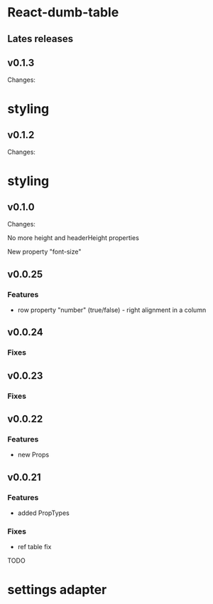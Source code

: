 # React-dumb-table


## Lates releases

## v0.1.3

Changes:

# styling


## v0.1.2

Changes:

# styling


## v0.1.0

Changes:

No more height and headerHeight properties

New property "font-size"


## v0.0.25

### Features

- row property "number" (true/false) - right alignment in a column


## v0.0.24

### Fixes

## v0.0.23

### Fixes


## v0.0.22

### Features

- new Props


## v0.0.21

### Features

- added PropTypes

### Fixes

- ref table fix


TODO

# settings adapter
